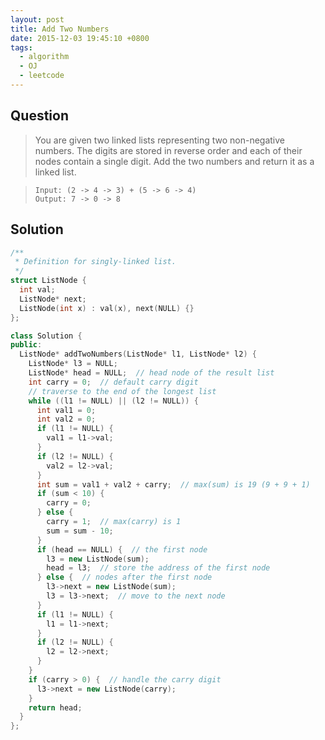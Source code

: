 ```yaml
---
layout: post
title: Add Two Numbers
date: 2015-12-03 19:45:10 +0800
tags:
  - algorithm
  - OJ
  - leetcode
---
```


Question
--------
> You are given two linked lists representing two non-negative numbers. The
  digits are stored in reverse order and each of their nodes contain a single
  digit. Add the two numbers and return it as a linked list.

>     Input: (2 -> 4 -> 3) + (5 -> 6 -> 4)
>     Output: 7 -> 0 -> 8

Solution
--------

```cpp
/**
 * Definition for singly-linked list.
 */
struct ListNode {
  int val;
  ListNode* next;
  ListNode(int x) : val(x), next(NULL) {}
};

class Solution {
public:
  ListNode* addTwoNumbers(ListNode* l1, ListNode* l2) {
    ListNode* l3 = NULL;
    ListNode* head = NULL;  // head node of the result list
    int carry = 0;  // default carry digit
    // traverse to the end of the longest list
    while ((l1 != NULL) || (l2 != NULL)) {
      int val1 = 0;
      int val2 = 0;
      if (l1 != NULL) {
        val1 = l1->val;
      }
      if (l2 != NULL) {
        val2 = l2->val;
      }
      int sum = val1 + val2 + carry;  // max(sum) is 19 (9 + 9 + 1)
      if (sum < 10) {
        carry = 0;
      } else {
        carry = 1;  // max(carry) is 1
        sum = sum - 10;
      }
      if (head == NULL) {  // the first node
        l3 = new ListNode(sum);
        head = l3;  // store the address of the first node
      } else {  // nodes after the first node
        l3->next = new ListNode(sum);
        l3 = l3->next;  // move to the next node
      }
      if (l1 != NULL) {
        l1 = l1->next;
      }
      if (l2 != NULL) {
        l2 = l2->next;
      }
    }
    if (carry > 0) {  // handle the carry digit
      l3->next = new ListNode(carry);
    }
    return head;
  }
};
```
